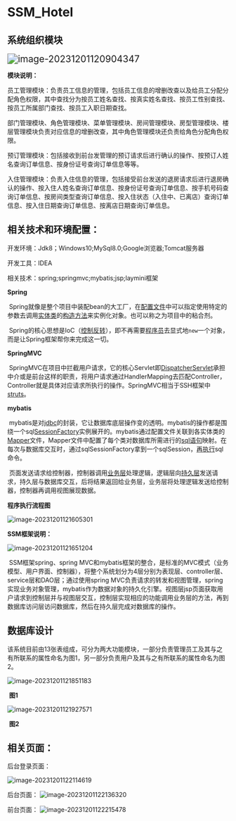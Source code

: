 # SSM_Hotel

## 系统组织模块

<img src="C:\Users\Fox\AppData\Roaming\Typora\typora-user-images\image-20231201120904347.png" alt="image-20231201120904347" style="zoom:150%;" />

**模块说明：**

员工管理模块：负责员工信息的管理，包括员工信息的增删改查以及给员工分配分配角色权限，其中查找分为按员工姓名查找、按真实姓名查找、按员工性别查找、按员工所属部门查找、按员工入职日期查找。

部门管理模块、角色管理模块、菜单管理模块、房间管理模块、房型管理模块、楼层管理模块负责对应信息的增删改查，其中角色管理模块还负责给角色分配角色权限。

预订管理模块：包括接收到前台发管理的预订请求后进行确认的操作、按预订人姓名查询订单信息、按身份证号查询订单信息等等。

入住管理模块：负责入住信息的管理，包括接受前台发送的退房请求后进行退房确认的操作、按入住人姓名查询订单信息、按身份证号查询订单信息、按手机号码查询订单信息、按房间类型查询订单信息、按入住状态（入住中、已离店）查询订单信息、按入住日期查询订单信息、按离店日期查询订单信息。

## **相关技术和环境配置**：

开发环境：Jdk8；Windows10;MySql8.0;Google浏览器;Tomcat服务器

开发工具：IDEA

相关技术：spring;springmvc;mybatis;jsp;laymini框架

**Spring**

​	Spring就像是整个项目中装配bean的大工厂，在[配置文件](https://baike.baidu.com/item/配置文件/286550?fromModule=lemma_inlink)中可以指定使用特定的参数去调用[实体类](https://baike.baidu.com/item/实体类/9766323?fromModule=lemma_inlink)的[构造方法](https://baike.baidu.com/item/构造方法/10455265?fromModule=lemma_inlink)来实例化对象。也可以称之为项目中的粘合剂。

​	Spring的核心思想是IoC（[控制反转](https://baike.baidu.com/item/控制反转/1158025?fromModule=lemma_inlink)），即不再需要[程序员](https://baike.baidu.com/item/程序员/62748?fromModule=lemma_inlink)去显式地`new`一个对象，而是让Spring框架帮你来完成这一切。

**SpringMVC**

​	SpringMVC在项目中拦截用户请求，它的核心Servlet即[DispatcherServlet](https://baike.baidu.com/item/DispatcherServlet/12740507?fromModule=lemma_inlink)承担中介或是前台这样的职责，将用户请求通过HandlerMapping去匹配Controller，Controller就是具体对应请求所执行的操作。SpringMVC相当于SSH框架中[struts](https://baike.baidu.com/item/struts/485073?fromModule=lemma_inlink)。

**mybatis**

​	mybatis是对[jdbc](https://baike.baidu.com/item/jdbc/485214?fromModule=lemma_inlink)的封装，它让数据库底层操作变的透明。mybatis的操作都是围绕一个sql[SessionFactory](https://baike.baidu.com/item/SessionFactory/6659145?fromModule=lemma_inlink)实例展开的。mybatis通过配置文件关联到各实体类的[Mapper](https://baike.baidu.com/item/Mapper/17330783?fromModule=lemma_inlink)文件，Mapper文件中配置了每个类对数据库所需进行的[sql语句](https://baike.baidu.com/item/sql语句/5714895?fromModule=lemma_inlink)映射。在每次与数据库交互时，通过sqlSessionFactory拿到一个sqlSession，[再执行](https://baike.baidu.com/item/再执行/8533454?fromModule=lemma_inlink)sql命令。

​	页面发送请求给控制器，控制器调用[业务层](https://baike.baidu.com/item/业务层/22287753?fromModule=lemma_inlink)处理逻辑，逻辑层向[持久层](https://baike.baidu.com/item/持久层/3584971?fromModule=lemma_inlink)发送请求，持久层与数据库交互，后将结果返回给业务层，业务层将处理逻辑发送给控制器，控制器再调用视图展现数据。 

**程序执行流程图**

![image-20231201121605301](C:\Users\Fox\AppData\Roaming\Typora\typora-user-images\image-20231201121605301.png)

**SSM框架说明：**

![image-20231201121651204](C:\Users\Fox\AppData\Roaming\Typora\typora-user-images\image-20231201121651204.png)

​	SSM框架spring、spring MVC和mybatis框架的整合，是标准的MVC模式（业务模型、用户界面、控制器），将整个系统划分为4层分别为表现层、controller层、service层和DAO层；通过使用spring MVC负责请求的转发和视图管理，spring实现业务对象管理，mybatis作为数据对象的持久化引擎。视图层jsp页面获取用户请求到控制层并与视图层交互，控制层实现相应的功能调用业务层的方法，再到数据库访问层访问数据库，然后在持久层完成对数据库的操作。

## 数据库设计

​	该系统目前由13张表组成，可分为两大功能模块，一部分负责管理员工及其与之有所联系的属性命名为图1，另一部分负责用户及其与之有所联系的属性命名为图2。

![image-20231201121851183](C:\Users\Fox\AppData\Roaming\Typora\typora-user-images\image-20231201121851183.png)

​																								**图1**

![image-20231201121927571](C:\Users\Fox\AppData\Roaming\Typora\typora-user-images\image-20231201121927571.png)

​																									**图2**



## 相关页面：

后台登录页面：

![image-20231201122114619](C:\Users\Fox\AppData\Roaming\Typora\typora-user-images\image-20231201122114619.png)

后台页面：
![image-20231201122136320](C:\Users\Fox\AppData\Roaming\Typora\typora-user-images\image-20231201122136320.png)

前台页面：
![image-20231201122215478](C:\Users\Fox\AppData\Roaming\Typora\typora-user-images\image-20231201122215478.png)

